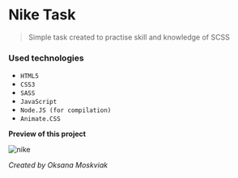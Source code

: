 # Nike Task
> Simple task created to practise skill and knowledge of SCSS 

### Used technologies
* `HTML5`
* `CSS3`
* `SASS`
* `JavaScript`
* `Node.JS (for compilation)`
* `Animate.CSS`

**Preview of this project**

![nike](https://user-images.githubusercontent.com/84397218/180614413-2e45af0a-dd31-4f83-939b-ed0ec56b6b54.jpg)


*Created by Oksana Moskviak*
